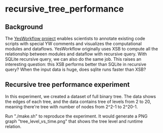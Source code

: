 # recursive_tree_performance

## Background

The [YesWorkflow project](https://github.com/yesworkflow-org/yw-prototypes/tree/log-file-parsing) enables scientists to annotate existing code scripts with special YW comments and visualizes the computational modules and dataflows. YesWorkflow originally uses XSB to compute all the relationship between modules and dataflow with recursive query. With SQLite recursive query, we can also do the same job. This raises an interesting question: this XSB performs better than SQLite in recursive query? When the input data is huge, does sqlite runs faster than XSB? 

## Recursive tree performance experiment

In this experiment, we created a dataset of full binary tree. The data shows the edges of each tree, and the data contains tree of levels from 2 to 20, meaning there're tree with number of nodes from 2^2-1 to 2^20-1.

Run "./make.sh" to reproduce the experiment. It would generate a PNG graph "tree_level_vs_time.png" that shows the tree level and runtime relation.
